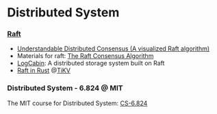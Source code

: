 # Distributed System 

### [Raft](https://en.wikipedia.org/wiki/Raft_(algorithm))

- [Understandable Distributed Consensus (A visualized Raft algorithm)](http://thesecretlivesofdata.com/raft/)
- Materials for raft: [The Raft Consensus Algorithm ](https://raft.github.io/)
- [LogCabin](https://github.com/logcabin/logcabin): A distributed storage system built on Raft 
- [Raft in Rust](https://tikv.org/blog/implement-raft-in-rust/) @[TiKV](https://github.com/tikv/tikv)



### Distributed System - 6.824 @ MIT

The MIT course for Distributed System: [CS-6.824](https://pdos.csail.mit.edu/6.824/index.html)

